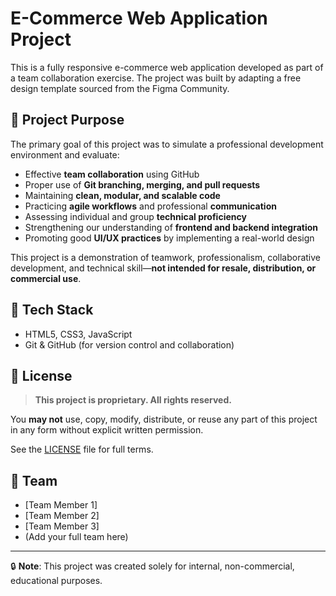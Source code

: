 # E-Commerce Web Application Project

This is a fully responsive e-commerce web application developed as part of a team collaboration exercise. The project was built by adapting a free design template sourced from the Figma Community.

## 🎯 Project Purpose

The primary goal of this project was to simulate a professional development environment and evaluate:
- Effective **team collaboration** using GitHub
- Proper use of **Git branching, merging, and pull requests**
- Maintaining **clean, modular, and scalable code**
- Practicing **agile workflows** and professional **communication**
- Assessing individual and group **technical proficiency**
- Strengthening our understanding of **frontend and backend integration**
- Promoting good **UI/UX practices** by implementing a real-world design

This project is a demonstration of teamwork, professionalism, collaborative development, and technical skill—**not intended for resale, distribution, or commercial use**.

## 📌 Tech Stack

- HTML5, CSS3, JavaScript
- Git & GitHub (for version control and collaboration)

## 🚫 License

> **This project is proprietary. All rights reserved.**

You **may not** use, copy, modify, distribute, or reuse any part of this project in any form without explicit written permission.

See the [LICENSE](./LICENSE) file for full terms.

## 👥 Team

- [Team Member 1]
- [Team Member 2]
- [Team Member 3]
- (Add your full team here)

---

🔒 **Note**: This project was created solely for internal, non-commercial, educational purposes.

